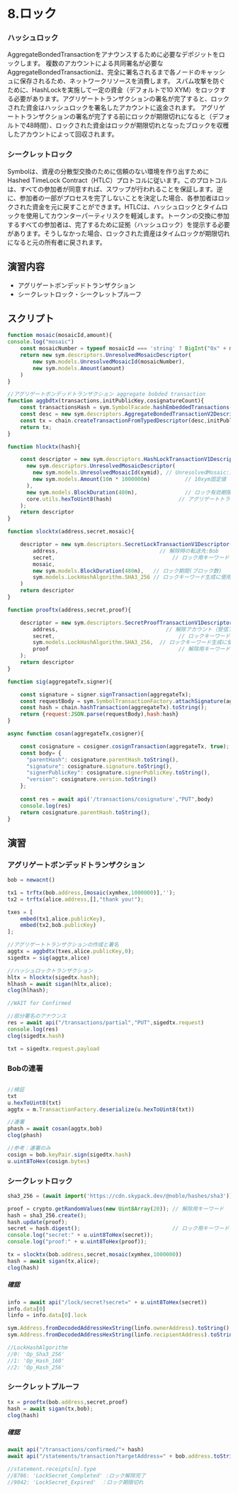 # 8.ロック

### ハッシュロック
AggregateBondedTransactionをアナウンスするために必要なデポジットをロックします。
複数のアカウントによる共同署名が必要なAggregateBondedTransactionは、完全に署名されるまで各ノードのキャッシュに保存されるため、ネットワークリソースを消費します。
スパム攻撃を防ぐために、HashLockを実施して一定の資金（デフォルトで10 XYM）をロックする必要があります。アグリゲートトランザクションの署名が完了すると、ロックされた資金はハッシュロックを署名したアカウントに返金されます。
アグリゲートトランザクションの署名が完了する前にロックが期限切れになると（デフォルトで48時間）、ロックされた資金はロックが期限切れとなったブロックを収穫したアカウントによって回収されます。

### シークレットロック
Symbolは、資産の分散型交換のために信頼のない環境を作り出すためにHashed TimeLock Contract（HTLC）プロトコルに従います。このプロトコルは、すべての参加者が同意すれば、スワップが行われることを保証します。逆に、参加者の一部がプロセスを完了しないことを決定した場合、各参加者はロックされた資金を元に戻すことができます。HTLCは、ハッシュロックとタイムロックを使用してカウンターパーティリスクを軽減します。トークンの交換に参加するすべての参加者は、完了するために証拠（ハッシュロック）を提示する必要があります。そうしなかった場合、ロックされた資産はタイムロックが期限切れになると元の所有者に戻されます。

## 演習内容
- アグリゲートボンデッドトランザクション
- シークレットロック・シークレットプルーフ

## スクリプト

```js
function mosaic(mosaicId,amount){
console.log("mosaic")
    const mosaicNumber = typeof mosaicId === 'string' ? BigInt("0x" + mosaicId) : mosaicId;
    return new sym.descriptors.UnresolvedMosaicDescriptor(
        new sym.models.UnresolvedMosaicId(mosaicNumber), 
        new sym.models.Amount(amount)
    )
}

//アグリゲートボンデッドトランザクション aggregate bobded transaction
function aggbdtx(transactions,initPublicKey,cosignatureCount){
    const transactionsHash = sym.SymbolFacade.hashEmbeddedTransactions(transactions);
    const desc = new sym.descriptors.AggregateBondedTransactionV2Descriptor(transactionsHash,transactions,[]);
    const tx = chain.createTransactionFromTypedDescriptor(desc,initPublicKey,feeMultiplier,add2Hours,cosignatureCount);
    return tx;
}

function hlocktx(hash){

    const descriptor = new sym.descriptors.HashLockTransactionV1Descriptor( // Txタイプ:ハッシュロックTx
      new sym.descriptors.UnresolvedMosaicDescriptor(
        new sym.models.UnresolvedMosaicId(xymid), // UnresolvedMosaic:未解決モザイク
        new sym.models.Amount(10n * 1000000n)           // 10xym固定値
      ),
      new sym.models.BlockDuration(480n),               // ロック有効期限
      core.utils.hexToUint8(hash)                     // アグリゲートトランザクションのハッシュ値を登録
    );
    return descriptor
}

function slocktx(address,secret,mosaic){

    descriptor = new sym.descriptors.SecretLockTransactionV1Descriptor( // Txタイプ:シークレットロックTx
        address,                                // 解除時の転送先:Bob
        secret,                                     // ロック用キーワード
        mosaic,
        new sym.models.BlockDuration(480n),   // ロック期間(ブロック数)
        sym.models.LockHashAlgorithm.SHA3_256 // ロックキーワード生成に使用したアルゴリズム
    )
    return descriptor
}

function prooftx(address,secret,proof){

    descriptor = new sym.descriptors.SecretProofTransactionV1Descriptor( // Txタイプ:シークレットプルーフTx
        address,                                  // 解除アカウント（受信アカウント）
        secret,                                       // ロックキーワード
        sym.models.LockHashAlgorithm.SHA3_256,  // ロックキーワード生成に使用したアルゴリズム
        proof                                         // 解除用キーワード
    );
    return descriptor
}

function sig(aggregateTx,signer){

    const signature = signer.signTransaction(aggregateTx);
    const requestBody = sym.SymbolTransactionFactory.attachSignature(aggregateTx, signature);
    const hash = chain.hashTransaction(aggregateTx).toString();
    return {request:JSON.parse(requestBody),hash:hash}
}

async function cosan(aggregateTx,cosigner){

    const cosignature = cosigner.cosignTransaction(aggregateTx, true);
    const body= {
      "parentHash": cosignature.parentHash.toString(),
      "signature": cosignature.signature.toString(),
      "signerPublicKey": cosignature.signerPublicKey.toString(),
      "version": cosignature.version.toString()
    };
    
    const res = await api('/transactions/cosignature',"PUT",body)
    console.log(res)
    return cosignature.parentHash.toString();
}
```

## 演習

### アグリゲートボンデッドトランザクション
```js
bob = newacnt()

tx1 = trftx(bob.address,[mosaic(xymhex,1000000)],'');
tx2 = trftx(alice.address,[],"thank you!");

txes = [
    embed(tx1,alice.publicKey),
    embed(tx2,bob.publicKey)
];

//アグリゲートトランザクションの作成と署名
aggtx = aggbdtx(txes,alice.publicKey,0);
sigedtx = sig(aggtx,alice)

//ハッシュロックトランザクション
hltx = hlocktx(sigedtx.hash);
hlhash = await sigan(hltx,alice);
clog(hlhash);

//WAIT for Confirmed

//部分署名のアナウンス
res = await api("/transactions/partial","PUT",sigedtx.request)
console.log(res)
clog(sigedtx.hash)

txt = sigedtx.request.payload
```

### Bobの連署
```js

//検証
txt
u.hexToUint8(txt)
aggtx = m.TransactionFactory.deserialize(u.hexToUint8(txt))

//連署
phash = await cosan(aggtx,bob)
clog(phash)

//参考：連署のみ
cosign = bob.keyPair.sign(sigedtx.hash)
u.uint8ToHex(cosign.bytes)
```


### シークレットロック




```js
sha3_256 = (await import('https://cdn.skypack.dev/@noble/hashes/sha3')).sha3_256;

proof = crypto.getRandomValues(new Uint8Array(20)); // 解除用キーワード
hash = sha3_256.create();
hash.update(proof);
secret = hash.digest();                             // ロック用キーワード  
console.log("secret:" + u.uint8ToHex(secret));
console.log("proof:" + u.uint8ToHex(proof));

tx = slocktx(bob.address,secret,mosaic(xymhex,1000000))
hash = await sigan(tx,alice);
clog(hash)
```


##### 確認
```js
info = await api("/lock/secret?secret=" + u.uint8ToHex(secret))
info.data[0]
linfo = info.data[0].lock

sym.Address.fromDecodedAddressHexString(linfo.ownerAddress).toString()
sym.Address.fromDecodedAddressHexString(linfo.recipientAddress).toString()

//LockHashAlgorithm
//0: 'Op_Sha3_256'
//1: 'Op_Hash_160'
//2: 'Op_Hash_256'


```

### シークレットプルーフ

```js
tx = prooftx(bob.address,secret,proof)
hash = await sigan(tx,bob);
clog(hash)
```

##### 確認
```js
await api("/transactions/confirmed/"+ hash)
await api("/statements/transaction?targetAddress=" + bob.address.toString())

//statement.receipts[n].type
//8786: 'LockSecret_Completed' :ロック解除完了
//9042: 'LockSecret_Expired'　：ロック期限切れ
```
